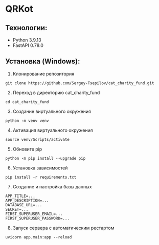 # QRKot

## Технологии:

- Python 3.9.13
- FastAPI 0.78.0

## Установка (Windows):

1. Клонирование репозитория

```
git clone https://github.com/Sergey-Tsepilov/cat_charity_fund.git
```

2. Переход в директорию cat_charity_fund

```
cd cat_charity_fund
```

3. Создание виртуального окружения

```
python -m venv venv
```

4. Активация виртуального окружения

```
source venv/Scripts/activate
```

5. Обновите pip

```
python -m pip install --upgrade pip
```

6. Установка зависимостей

```
pip install -r requirements.txt
```

7. Создание и настройка базы данных

```
APP_TITLE=...
APP_DESCRIPTION=...
DATABASE_URL=...
SECRET=...
FIRST_SUPERUSER_EMAIL=...
FIRST_SUPERUSER_PASSWORD=...
```

8. Запуск сервера с автоматическим рестартом

```
uvicorn app.main:app --reload
```
